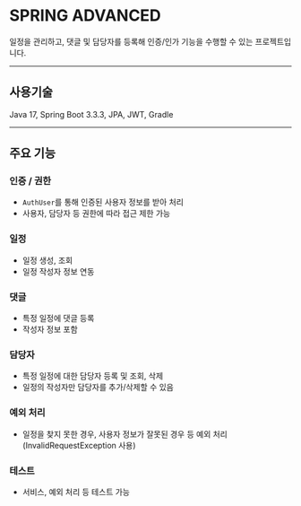 # SPRING ADVANCED

일정을 관리하고, 댓글 및 담당자를 등록해 인증/인가 기능을 수행할 수 있는 프로젝트입니다.

---

## 사용기술
Java 17, Spring Boot 3.3.3, JPA, JWT, Gradle

---

## 주요 기능

### 인증 / 권한
- `AuthUser`를 통해 인증된 사용자 정보를 받아 처리
- 사용자, 담당자 등 권한에 따라 접근 제한 가능

### 일정
- 일정 생성, 조회
- 일정 작성자 정보 연동

### 댓글
- 특정 일정에 댓글 등록
- 작성자 정보 포함

### 담당자
- 특정 일정에 대한 담당자 등록 및 조회, 삭제
- 일정의 작성자만 담당자를 추가/삭제할 수 있음

### 예외 처리

- 일정을 찾지 못한 경우, 사용자 정보가 잘못된 경우 등 예외 처리 (InvalidRequestException 사용)

### 테스트

- 서비스, 예외 처리 등 테스트 가능
